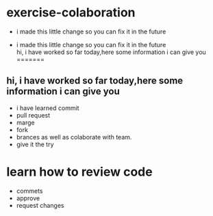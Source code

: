 # exercise-colaboration
* i made this little change so you can fix it in the future

* i made this little change so you can fix it in the future</br>
hi, i have worked so far today,here some information i can give you
=======
## hi, i have worked so far today,here some information i can give you

+ i have learned commit
+ pull request
+ marge
+ fork
+ brances as well as colaborate with team.
+ give it the try
# learn how to review code
+ commets
+ approve
+ request changes
